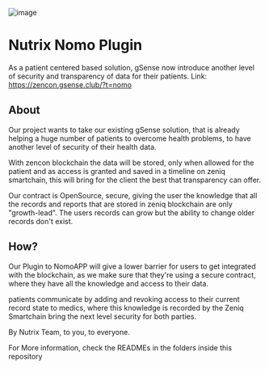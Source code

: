 
![image](https://github.com/williancaetano/zencon-nutrix/assets/61142917/c89b4c3c-9e6b-4be5-b1f2-69ba2630bb8f)
# Nutrix Nomo Plugin
As a patient centered based solution, gSense now introduce another level of security and transparency of data for their patients.
Link: https://zencon.gsense.club/?t=nomo

## About
Our project wants to take our existing gSense solution, that is already helping a huge number of patients to overcome health problems, to have another level of security of their health data.

With zencon blockchain the data will be stored, only when allowed for the patient and as access is granted and saved in a timeline on zeniq smartchain, this will bring for the client the best that transparency can offer.

Our contract is OpenSource, secure, giving the user the knowledge that all the records and reports that are stored in zeniq blockchain are only "growth-lead". The users records can grow but the ability to change older records don't exist.

## How?

Our Plugin to NomoAPP will give a lower barrier for users to get integrated with the blockchain, as we make sure that they're using a secure contract, where they have all the knowledge and access to their data.

patients communicate by adding and revoking access to their current record state to medics, where this knowledge is recorded by the Zeniq Smartchain bring the next level security for both parties.

By Nutrix Team, to you, to everyone.

For More information, check the READMEs in the folders inside this repository 
